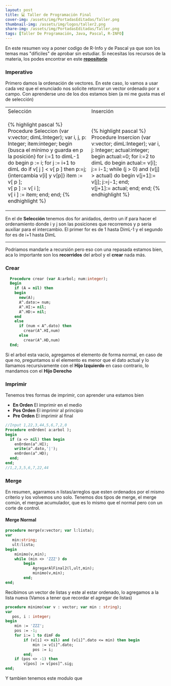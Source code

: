 ```yaml
---
layout: post
title: 💻 Taller de Programación Final
cover-img: /assets/img/PortadasEditadas/Taller.png
thumbnail-img: /assets/img/logos/taller2.png
share-img: /assets/img/PortadasEditadas/Taller.png
tags: [Taller De Programación, Java, Pascal, R-INFO]
---
```


En este resumen voy a poner codigo de R-Info y de Pascal ya que son los temas mas "dificiles" de aprobar sin estudiar. Si necesitas los recursos de la materia, los podes encontrar en este [**repositorio**](https://github.com/Fabian-Martinez-Rincon/Taller-de-Programacion)

### Imperativo

Primero damos la ordenación de vectores. En este caso, lo vamos a usar cada vez que el enunciado nos solicite retornar un vector ordenado por x campo. Con aprenderse uno de los dos estamos bien (a mi me gusta mas el de selección)

<table><tr><td>Selección</td><td>Inserción</td></tr><tr><td>

{% highlight pascal %}
  Procedure Seleccion (var v:vector; dimL:Integer);
  var 
      i, j, p: Integer;
      item:integer;
  begin
      {busca el mínimo y guarda en p la posición}
      for i:=1 to dimL-1 do 
      begin 
          p := i;
          for j := i+1 to dimL do
              if v[ j ] < v[ p ] then p:=j;
          {intercambia v[i] y v[p]}
          item := v[ p ];   
          v[ p ] := v[ i ];   
          v[ i ] := item;
      end;
  end;
{% endhighlight %}

</td><td>

{% highlight pascal %}
  Procedure Insercion (var v:vector; dimL:Integer);
  var 
      i, j: Integer; 
      actual:integer;
  begin
      actual:=0;
      for i:=2 to dimL do 
      begin 
          actual:= v[i];
          j:= i-1; 
          while (j > 0) and (v[j] > actual) do
          begin
              v[j+1]:= v[j];
              j:=j-1;
          end;  
          v[j+1]:= actual; 
      end;
  end;
{% endhighlight %}
</td></tr>
</table>

En el de **Selección** tenemos dos for anidados, dentro un if para hacer el ordenamiento donde i y j son las posiciones que recorremos y p seria auxiliar para el intercambio. El primer for es de 1 hasta DimL-1 y el segundo for es de i+1 hasta DimL

--- 

Podriamos mandarle a recursión pero eso con una repasada estamos bien, aca lo importante son los **recorridos** del arbol y el **crear** nada más.

### Crear

```pascal
  Procedure crear (var A:arbol; num:integer);
  Begin
    if (A = nil) then
    begin
      new(A);
      A^.dato:= num; 
      A^.HI:= nil; 
      A^.HD:= nil;
    end
    else
      if (num < A^.dato) then 
        crear(A^.HI,num)
      else 
        crear(A^.HD,num)   
  End;
```


Si el arbol esta vacio, agregamos el elemento de forma normal, en caso de que no, preguntamos si el elemento es menor que el dato actual y lo llamamos recursivamente con el **Hijo Izquierdo** en caso contrario, lo mandamos con el **Hijo Derecho**

### Imprimir

Tenemos tres formas de imprimir, con aprender una estamos bien
- **En Orden** El imprimir en el medio
- **Pos Orden** El imprimir al principio
- **Pre Orden** El imprimir al final

```pascal
//Input 1,22,3,44,5,6,7,2,0
Procedure enOrden( a:arbol );
begin 
  if (a <> nil) then begin
    enOrden(a^.HI);
    write(a^.dato,'|');
    enOrden(a^.HD);
  end;
end;
//1,2,3,5,6,7,22,44
```

### Merge

En resumen, agarramos n listas/arreglos que esten ordenados por el mismo criterio y los volvemos uno solo. Tenemos dos tipos de merge, el merge común, el mergue acumulador, que es lo mismo que el normal pero con un corte de control.

#### Merge Normal

```pascal
procedure merge(v:vector; var l:lista);
var
   min:string;
   ult:lista;
begin
	minimo(v,min);
	while (min <> 'ZZZ') do 
		begin
			AgregarAlFinal2(l,ult,min);
			minimo(v,min);
		end;
end;
```
Recibimos  un vector de listas y este al estar ordenado, lo agregamos a la lista nueva (Vamos a tener que recordar el agregar de listas)

```pascal
procedure minimo(var v : vector; var min : string);
var
   pos, i : integer;
begin
	min := 'ZZZ';
	pos := -1;
	for i:= 1 to dimF do					
		if (v[i] <> nil) and (v[i]^.dato <= min) then begin
			min := v[i]^.dato; 
			pos := i;	
		end;
	if (pos <> -1) then  
		v[pos] := v[pos]^.sig;
end;
```

Y tambien tenemos este modulo que 